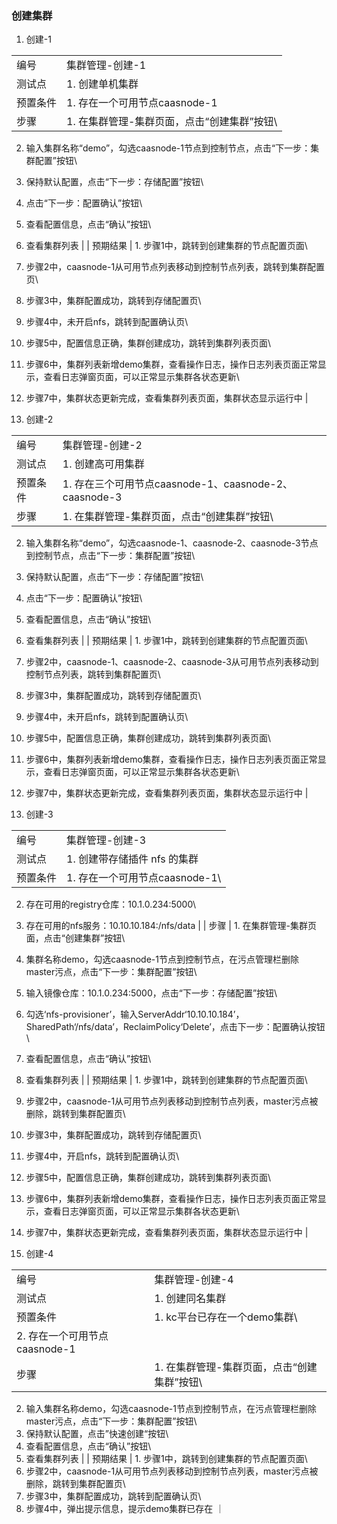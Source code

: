 ### 创建集群

1. 创建-1

|||
| ---- | ---- |
| 编号 | 集群管理-创建-1 |
| 测试点 | 1. 创建单机集群 |
| 预置条件 | 1. 存在一个可用节点caasnode-1 |
| 步骤 | 1. 在集群管理-集群页面，点击“创建集群”按钮\
2. 输入集群名称“demo”，勾选caasnode-1节点到控制节点，点击“下一步：集群配置”按钮\
3. 保持默认配置，点击“下一步：存储配置”按钮\
4. 点击“下一步：配置确认”按钮\
5. 查看配置信息，点击“确认”按钮\
6. 查看集群列表 |
| 预期结果 | 1. 步骤1中，跳转到创建集群的节点配置页面\
2. 步骤2中，caasnode-1从可用节点列表移动到控制节点列表，跳转到集群配置页\
3. 步骤3中，集群配置成功，跳转到存储配置页\
4. 步骤4中，未开启nfs，跳转到配置确认页\
5. 步骤5中，配置信息正确，集群创建成功，跳转到集群列表页面\
6. 步骤6中，集群列表新增demo集群，查看操作日志，操作日志列表页面正常显示，查看日志弹窗页面，可以正常显示集群各状态更新\
7. 步骤7中，集群状态更新完成，查看集群列表页面，集群状态显示运行中 |

2. 创建-2

|||
| ---- | ---- |
| 编号 | 集群管理-创建-2 |
| 测试点 | 1. 创建高可用集群 |
| 预置条件 | 1. 存在三个可用节点caasnode-1、caasnode-2、caasnode-3 |
| 步骤 | 1. 在集群管理-集群页面，点击“创建集群”按钮\
2. 输入集群名称“demo”，勾选caasnode-1、caasnode-2、caasnode-3节点到控制节点，点击“下一步：集群配置”按钮\
3. 保持默认配置，点击“下一步：存储配置”按钮\
4. 点击“下一步：配置确认”按钮\
5. 查看配置信息，点击“确认”按钮\
6. 查看集群列表 |
| 预期结果 | 1. 步骤1中，跳转到创建集群的节点配置页面\
2. 步骤2中，caasnode-1、caasnode-2、caasnode-3从可用节点列表移动到控制节点列表，跳转到集群配置页\
3. 步骤3中，集群配置成功，跳转到存储配置页\
4. 步骤4中，未开启nfs，跳转到配置确认页\
5. 步骤5中，配置信息正确，集群创建成功，跳转到集群列表页面\
6. 步骤6中，集群列表新增demo集群，查看操作日志，操作日志列表页面正常显示，查看日志弹窗页面，可以正常显示集群各状态更新\
7. 步骤7中，集群状态更新完成，查看集群列表页面，集群状态显示运行中 |

3. 创建-3

|||
| ---- | ---- |
| 编号 | 集群管理-创建-3 |
| 测试点 | 1. 创建带存储插件 nfs 的集群 |
| 预置条件 | 1. 存在一个可用节点caasnode-1\
2. 存在可用的registry仓库：10.1.0.234:5000\
3. 存在可用的nfs服务：10.10.10.184:/nfs/data |
| 步骤 | 1. 在集群管理-集群页面，点击“创建集群”按钮\
2. 集群名称demo，勾选caasnode-1节点到控制节点，在污点管理栏删除master污点，点击“下一步：集群配置”按钮\
3. 输入镜像仓库：10.1.0.234:5000，点击“下一步：存储配置”按钮\
4. 勾选‘nfs-provisioner’，输入ServerAddr‘10.10.10.184’，SharedPath‘/nfs/data’，ReclaimPolicy‘Delete’，点击下一步：配置确认按钮\
5. 查看配置信息，点击“确认”按钮\
6. 查看集群列表 |
| 预期结果 | 1. 步骤1中，跳转到创建集群的节点配置页面\
2. 步骤2中，caasnode-1从可用节点列表移动到控制节点列表，master污点被删除，跳转到集群配置页\
3. 步骤3中，集群配置成功，跳转到存储配置页\
4. 步骤4中，开启nfs，跳转到配置确认页\
5. 步骤5中，配置信息正确，集群创建成功，跳转到集群列表页面\
6. 步骤6中，集群列表新增demo集群，查看操作日志，操作日志列表页面正常显示，查看日志弹窗页面，可以正常显示集群各状态更新\
7. 步骤7中，集群状态更新完成，查看集群列表页面，集群状态显示运行中 |

4. 创建-4

|||
| ---- | ---- |
| 编号 | 集群管理-创建-4 |
| 测试点 | 1. 创建同名集群 |
| 预置条件 | 1. kc平台已存在一个demo集群\
2. 存在一个可用节点caasnode-1 |
| 步骤 | 1. 在集群管理-集群页面，点击“创建集群”按钮\
2. 输入集群名称demo，勾选caasnode-1节点到控制节点，在污点管理栏删除master污点，点击“下一步：集群配置”按钮\
3. 保持默认配置，点击”快速创建“按钮\
4. 查看配置信息，点击“确认”按钮\
5. 查看集群列表 |
| 预期结果 | 1. 步骤1中，跳转到创建集群的节点配置页面\
2. 步骤2中，caasnode-1从可用节点列表移动到控制节点列表，master污点被删除，跳转到集群配置页\
3. 步骤3中，集群配置成功，跳转到配置确认页\
4. 步骤4中，弹出提示信息，提示demo集群已存在 ｜


